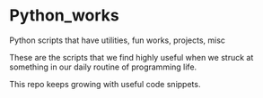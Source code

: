 # Python_works
Python scripts that have utilities, fun works, projects, misc

These are the scripts that we find highly useful when we struck at something in our daily routine of programming life.

This repo keeps growing with useful code snippets.
